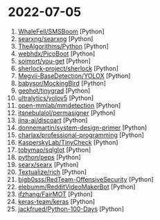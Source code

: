 # 2022-07-05

1. [WhaleFell/SMSBoom](https://github.com/WhaleFell/SMSBoom "短信轰炸/短信测压/ | 一个健壮免费的python短信轰炸程序，专门炸坏蛋蛋，百万接口，多线程全自动添加有效接口，支持异步协程百万并发，全免费的短信轰炸工具！！高一美术生开发全网首发！！") [Python]
2. [searxng/searxng](https://github.com/searxng/searxng "SearXNG is a free internet metasearch engine which aggregates results from various search services and databases. Users are neither tracked nor profiled.") [Python]
3. [TheAlgorithms/Python](https://github.com/TheAlgorithms/Python "All Algorithms implemented in Python") [Python]
4. [webhdx/PicoBoot](https://github.com/webhdx/PicoBoot "Raspberry Pi Pico (RP2040) based IPL replacement modchip for GameCube") [Python]
5. [soimort/you-get](https://github.com/soimort/you-get "⏬ Dumb downloader that scrapes the web") [Python]
6. [sherlock-project/sherlock](https://github.com/sherlock-project/sherlock "🔎 Hunt down social media accounts by username across social networks") [Python]
7. [Megvii-BaseDetection/YOLOX](https://github.com/Megvii-BaseDetection/YOLOX "YOLOX is a high-performance anchor-free YOLO, exceeding yolov3~v5 with MegEngine, ONNX, TensorRT, ncnn, and OpenVINO supported. Documentation: https://yolox.readthedocs.io/") [Python]
8. [babysor/MockingBird](https://github.com/babysor/MockingBird "🚀AI拟声: 5秒内克隆您的声音并生成任意语音内容 Clone a voice in 5 seconds to generate arbitrary speech in real-time") [Python]
9. [geohot/tinygrad](https://github.com/geohot/tinygrad "You like pytorch? You like micrograd? You love tinygrad! ❤️") [Python]
10. [ultralytics/yolov5](https://github.com/ultralytics/yolov5 "YOLOv5 🚀 in PyTorch > ONNX > CoreML > TFLite") [Python]
11. [open-mmlab/mmdetection](https://github.com/open-mmlab/mmdetection "OpenMMLab Detection Toolbox and Benchmark") [Python]
12. [itsnebulalol/permasigner](https://github.com/itsnebulalol/permasigner "🖊 Permanently signs IPAs on jailbroken iDevices (persists on stock).") [Python]
13. [jina-ai/discoart](https://github.com/jina-ai/discoart "Create Disco Diffusion artworks in one line") [Python]
14. [donnemartin/system-design-primer](https://github.com/donnemartin/system-design-primer "Learn how to design large-scale systems. Prep for the system design interview. Includes Anki flashcards.") [Python]
15. [charlax/professional-programming](https://github.com/charlax/professional-programming "A collection of full-stack resources for programmers.") [Python]
16. [KasperskyLab/TinyCheck](https://github.com/KasperskyLab/TinyCheck "TinyCheck allows you to easily capture network communications from a smartphone or any device which can be associated to a Wi-Fi access point in order to quickly analyze them. This can be used to check if any suspect or malicious communication is outgoing from a smartphone, by using heuristics or specific Indicators of Compromise (IoCs). In orde…") [Python]
17. [tobymao/sqlglot](https://github.com/tobymao/sqlglot "Python SQL Parser and Transpiler") [Python]
18. [python/peps](https://github.com/python/peps "Python Enhancement Proposals") [Python]
19. [searx/searx](https://github.com/searx/searx "Privacy-respecting metasearch engine") [Python]
20. [Textualize/rich](https://github.com/Textualize/rich "Rich is a Python library for rich text and beautiful formatting in the terminal.") [Python]
21. [bigb0sss/RedTeam-OffensiveSecurity](https://github.com/bigb0sss/RedTeam-OffensiveSecurity "Tools & Interesting Things for RedTeam Ops") [Python]
22. [elebumm/RedditVideoMakerBot](https://github.com/elebumm/RedditVideoMakerBot "Create Reddit Videos with just✨ one command ✨") [Python]
23. [ifzhang/FairMOT](https://github.com/ifzhang/FairMOT "[IJCV-2021] FairMOT: On the Fairness of Detection and Re-Identification in Multi-Object Tracking") [Python]
24. [keras-team/keras](https://github.com/keras-team/keras "Deep Learning for humans") [Python]
25. [jackfrued/Python-100-Days](https://github.com/jackfrued/Python-100-Days "Python - 100天从新手到大师") [Python]
